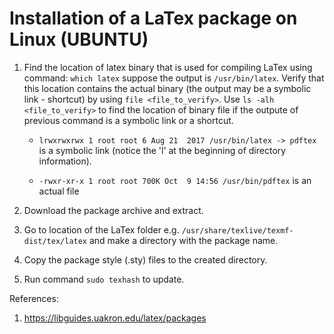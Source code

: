 Installation of a LaTex package on Linux (UBUNTU)
===================================================
1. Find the location of latex binary that is used for compiling LaTex using command:
  ``` which latex ``` 
  suppose the output is ```/usr/bin/latex```. Verify that this location contains the actual binary (the output may be a symbolic link - shortcut) by using ```file <file_to_verify>```. Use ``ls -alh <file_to_verify>`` to find the location of binary file if the outpute of previous command is a symbolic link or a shortcut.
 
    * ```lrwxrwxrwx 1 root root 6 Aug 21  2017 /usr/bin/latex -> pdftex``` is a symbolic link (notice the 'l' at the beginning of directory information).

    * ```-rwxr-xr-x 1 root root 700K Oct  9 14:56 /usr/bin/pdftex``` is an actual file

2. Download the package archive and extract.

3. Go to location of the LaTex folder e.g. ```/usr/share/texlive/texmf-dist/tex/latex``` and make a directory with the package name.

4. Copy the package style (.sty) files to the created directory.

5. Run command ``sudo texhash`` to update.



References:
1. https://libguides.uakron.edu/latex/packages